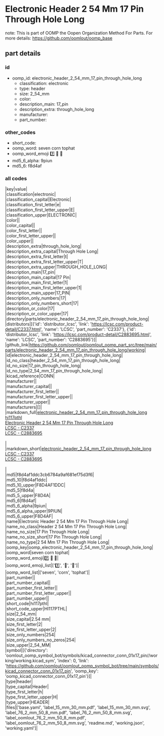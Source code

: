 # Electronic Header 2 54 Mm 17 Pin Through Hole Long  

note: This is part of OOMP the Oopen Organization Method For Parts. For more details: https://github.com/oomlout/oomp_base

##  part details





### id
* oomp_id: electronic_header_2_54_mm_17_pin_through_hole_long
  * classification: electronic
  * type: header
  * size: 2_54_mm
  * color: 
  * description_main: 17_pin
  * description_extra: through_hole_long
  * manufacturer: 
  * part_number: 

### other_codes
* short_code: 
* oomp_word: seven corn tophat
* oomp_word_emoji :seven: :corn: :tophat:
* md5_6_alpha: 9piun
* md5_6: f8d4af

### all codes 
|key|value|  
|classification|electronic|  
|classification_capital|Electronic|  
|classification_first_letter|e|  
|classification_first_letter_upper|E|  
|classification_upper|ELECTRONIC|  
|color||  
|color_capital||  
|color_first_letter||  
|color_first_letter_upper||  
|color_upper||  
|description_extra|through_hole_long|  
|description_extra_capital|Through Hole Long|  
|description_extra_first_letter|t|  
|description_extra_first_letter_upper|T|  
|description_extra_upper|THROUGH_HOLE_LONG|  
|description_main|17_pin|  
|description_main_capital|17 Pin|  
|description_main_first_letter|1|  
|description_main_first_letter_upper|1|  
|description_main_upper|17_PIN|  
|description_only_numbers|17|  
|description_only_numbers_short|17|  
|description_or_color|17|  
|description_or_color_upper|17|  
|directory|parts/electronic_header_2_54_mm_17_pin_through_hole_long|  
|distributors|[{'id': 'distributor_lcsc', 'link': 'https://lcsc.com/product-detail/C2337.html', 'name': 'LCSC', 'part_number': 'C2337'}, {'id': 'distributor_lcsc', 'link': 'https://lcsc.com/product-detail/C2883695.html', 'name': 'LCSC', 'part_number': 'C2883695'}]|  
|github_link|https://github.com/oomlout/oomlout_oomp_part_src/tree/main/parts/electronic_header_2_54_mm_17_pin_through_hole_long/working|  
|id|electronic_header_2_54_mm_17_pin_through_hole_long|  
|id_no_class|header_2_54_mm_17_pin_through_hole_long|  
|id_no_size|17_pin_through_hole_long|  
|id_no_type|2_54_mm_17_pin_through_hole_long|  
|kicad_reference|CONN|  
|manufacturer||  
|manufacturer_capital||  
|manufacturer_first_letter||  
|manufacturer_first_letter_upper||  
|manufacturer_upper||  
|manufacturers|[]|  
|markdown_full|[electronic_header_2_54_mm_17_pin_through_hole_long](https://github.com/oomlout/oomlout_oomp_part_src/tree/main/parts/electronic_header_2_54_mm_17_pin_through_hole_long/working)<br>[hi117pthl](https://github.com/oomlout/oomlout_oomp_part_src/tree/main/parts/electronic_header_2_54_mm_17_pin_through_hole_long/working)<br>[Electronic Header 2 54 Mm 17 Pin Through Hole Long](https://github.com/oomlout/oomlout_oomp_part_src/tree/main/parts/electronic_header_2_54_mm_17_pin_through_hole_long/working)<br>[LCSC - C2337<br>](https://lcsc.com/product-detail/C2337.html)[LCSC - C2883695<br>](https://lcsc.com/product-detail/C2883695.html)<br>|  
|markdown_short|[electronic_header_2_54_mm_17_pin_through_hole_long](https://github.com/oomlout/oomlout_oomp_part_src/tree/main/parts/electronic_header_2_54_mm_17_pin_through_hole_long/working)<br>[LCSC - C2337<br>](https://lcsc.com/product-detail/C2337.html)[LCSC - C2883695<br>](https://lcsc.com/product-detail/C2883695.html)<br>|  
|md5|f8d4af1ddc3cb6784a9af681ef75d3f6|  
|md5_10|f8d4af1ddc|  
|md5_10_upper|F8D4AF1DDC|  
|md5_5|f8d4a|  
|md5_5_upper|F8D4A|  
|md5_6|f8d4af|  
|md5_6_alpha|9piun|  
|md5_6_alpha_upper|9PIUN|  
|md5_6_upper|F8D4AF|  
|name|Electronic Header 2 54 Mm 17 Pin Through Hole Long|  
|name_no_class|Header 2 54 Mm 17 Pin Through Hole Long|  
|name_no_size|17 Pin Through Hole Long|  
|name_no_size_short|17 Pin Through Hole Long|  
|name_no_type|2 54 Mm 17 Pin Through Hole Long|  
|oomp_key|oomp_electronic_header_2_54_mm_17_pin_through_hole_long|  
|oomp_word|seven corn tophat|  
|oomp_word_emoji|:seven: :corn: :tophat:|  
|oomp_word_emoji_list|[':seven:', ':corn:', ':tophat:']|  
|oomp_word_list|['seven', 'corn', 'tophat']|  
|part_number||  
|part_number_capital||  
|part_number_first_letter||  
|part_number_first_letter_upper||  
|part_number_upper||  
|short_code|hi117pthl|  
|short_code_upper|HI117PTHL|  
|size|2_54_mm|  
|size_capital|2.54 mm|  
|size_first_letter|2|  
|size_first_letter_upper|2|  
|size_only_numbers|254|  
|size_only_numbers_no_zeros|254|  
|size_upper|2_54_MM|  
|symbol|[{'directory': 'oomlout_oomp_symbol_bot/symbols/kicad_connector_conn_01x17_pin//working/working.kicad_sym', 'index': 0, 'link': 'https://github.com/oomlout/oomlout_oomp_symbol_bot/tree/main/symbols/kicad_connector_conn_01x17_pin', 'oomp_key': 'oomp_kicad_connector_conn_01x17_pin'}]|  
|type|header|  
|type_capital|Header|  
|type_first_letter|h|  
|type_first_letter_upper|H|  
|type_upper|HEADER|  
|files|['base.yaml', 'label_15_mm_30_mm.pdf', 'label_15_mm_30_mm.svg', 'label_76_2_mm_50_8_mm.pdf', 'label_76_2_mm_50_8_mm.svg', 'label_oomlout_76_2_mm_50_8_mm.pdf', 'label_oomlout_76_2_mm_50_8_mm.svg', 'readme.md', 'working.json', 'working.yaml']|  
